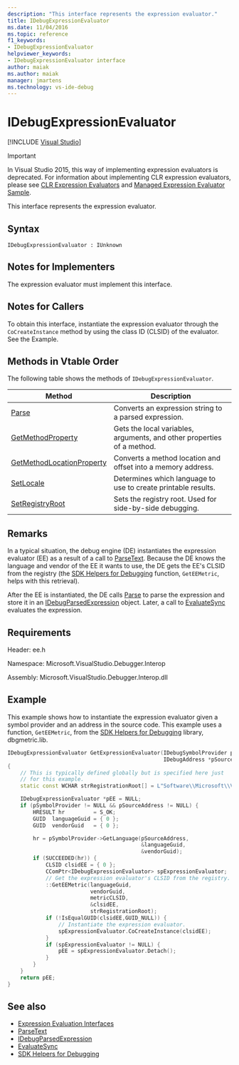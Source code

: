 ```yaml
---
description: "This interface represents the expression evaluator."
title: IDebugExpressionEvaluator
ms.date: 11/04/2016
ms.topic: reference
f1_keywords:
- IDebugExpressionEvaluator
helpviewer_keywords:
- IDebugExpressionEvaluator interface
author: maiak
ms.author: maiak
manager: jmartens
ms.technology: vs-ide-debug
---
```

# IDebugExpressionEvaluator

 [!INCLUDE [Visual Studio](~/includes/applies-to-version/vs-windows-only.md)]
> [!IMPORTANT]
> In Visual Studio 2015, this way of implementing expression evaluators is deprecated. For information about implementing CLR expression evaluators, please see [CLR Expression Evaluators](https://github.com/Microsoft/ConcordExtensibilitySamples/wiki/CLR-Expression-Evaluators) and [Managed Expression Evaluator Sample](https://github.com/Microsoft/ConcordExtensibilitySamples/wiki/Managed-Expression-Evaluator-Sample).

This interface represents the expression evaluator.

## Syntax

```
IDebugExpressionEvaluator : IUnknown
```

## Notes for Implementers
The expression evaluator must implement this interface.

## Notes for Callers
To obtain this interface, instantiate the expression evaluator through the `CoCreateInstance` method by using the class ID (CLSID) of the evaluator. See the Example.

## Methods in Vtable Order
The following table shows the methods of `IDebugExpressionEvaluator`.

|Method|Description|
|------------|-----------------|
|[Parse](../../../extensibility/debugger/reference/idebugexpressionevaluator-parse.md)|Converts an expression string to a parsed expression.|
|[GetMethodProperty](../../../extensibility/debugger/reference/idebugexpressionevaluator-getmethodproperty.md)|Gets the local variables, arguments, and other properties of a method.|
|[GetMethodLocationProperty](../../../extensibility/debugger/reference/idebugexpressionevaluator-getmethodlocationproperty.md)|Converts a method location and offset into a memory address.|
|[SetLocale](../../../extensibility/debugger/reference/idebugexpressionevaluator-setlocale.md)|Determines which language to use to create printable results.|
|[SetRegistryRoot](../../../extensibility/debugger/reference/idebugexpressionevaluator-setregistryroot.md)|Sets the registry root. Used for side-by-side debugging.|

## Remarks
In a typical situation, the debug engine (DE) instantiates the expression evaluator (EE) as a result of a call to [ParseText](../../../extensibility/debugger/reference/idebugexpressioncontext2-parsetext.md). Because the DE knows the language and vendor of the EE it wants to use, the DE gets the EE's CLSID from the registry (the [SDK Helpers for Debugging](../../../extensibility/debugger/reference/sdk-helpers-for-debugging.md) function, `GetEEMetric`, helps with this retrieval).

After the EE is instantiated, the DE calls [Parse](../../../extensibility/debugger/reference/idebugexpressionevaluator-parse.md) to parse the expression and store it in an [IDebugParsedExpression](../../../extensibility/debugger/reference/idebugparsedexpression.md) object. Later, a call to [EvaluateSync](../../../extensibility/debugger/reference/idebugparsedexpression-evaluatesync.md) evaluates the expression.

## Requirements
Header: ee.h

Namespace: Microsoft.VisualStudio.Debugger.Interop

Assembly: Microsoft.VisualStudio.Debugger.Interop.dll

## Example
This example shows how to instantiate the expression evaluator given a symbol provider and an address in the source code. This example uses a function, `GetEEMetric`, from the [SDK Helpers for Debugging](../../../extensibility/debugger/reference/sdk-helpers-for-debugging.md) library, dbgmetric.lib.

```cpp
IDebugExpressionEvaluator GetExpressionEvaluator(IDebugSymbolProvider pSymbolProvider,
                                                 IDebugAddress *pSourceAddress)
{
    // This is typically defined globally but is specified here just
    // for this example.
    static const WCHAR strRegistrationRoot[] = L"Software\\Microsoft\\VisualStudio\\8.0Exp";

    IDebugExpressionEvaluator *pEE = NULL;
    if (pSymbolProvider != NULL && pSourceAddress != NULL) {
        HRESULT hr         = S_OK;
        GUID  languageGuid = { 0 };
        GUID  vendorGuid   = { 0 };

        hr = pSymbolProvider->GetLanguage(pSourceAddress,
                                          &languageGuid,
                                          &vendorGuid);
        if (SUCCEEDED(hr)) {
            CLSID clsidEE = { 0 };
            CComPtr<IDebugExpressionEvaluator> spExpressionEvaluator;
            // Get the expression evaluator's CLSID from the registry.
            ::GetEEMetric(languageGuid,
                          vendorGuid,
                          metricCLSID,
                          &clsidEE,
                          strRegistrationRoot);
            if (!IsEqualGUID(clsidEE,GUID_NULL)) {
                // Instantiate the expression evaluator.
                spExpressionEvaluator.CoCreateInstance(clsidEE);
            }
            if (spExpressionEvaluator != NULL) {
                pEE = spExpressionEvaluator.Detach();
            }
        }
    }
    return pEE;
}
```

## See also
- [Expression Evaluation Interfaces](../../../extensibility/debugger/reference/expression-evaluation-interfaces.md)
- [ParseText](../../../extensibility/debugger/reference/idebugexpressioncontext2-parsetext.md)
- [IDebugParsedExpression](../../../extensibility/debugger/reference/idebugparsedexpression.md)
- [EvaluateSync](../../../extensibility/debugger/reference/idebugparsedexpression-evaluatesync.md)
- [SDK Helpers for Debugging](../../../extensibility/debugger/reference/sdk-helpers-for-debugging.md)
